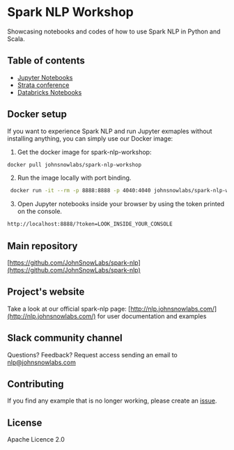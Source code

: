 # Spark NLP Workshop

Showcasing notebooks and codes of how to use Spark NLP in Python and Scala.

## Table of contents

* [Jupyter Notebooks](jupyter/)
* [Strata conference](strata/)
* [Databricks Notebooks](databricks/)

## Docker setup

If you want to experience Spark NLP and run Jupyter exmaples without installing anything, you can simply use our Docker image:

1. Get the docker image for spark-nlp-workshop:

```bash
docker pull johnsnowlabs/spark-nlp-workshop
```

2. Run the image locally with port binding.

```bash
 docker run -it --rm -p 8888:8888 -p 4040:4040 johnsnowlabs/spark-nlp-workshop
```

3. Open Jupyter notebooks inside your browser by using the token printed on the console.

```bash
http://localhost:8888/?token=LOOK_INSIDE_YOUR_CONSOLE
```

## Main repository

[https://github.com/JohnSnowLabs/spark-nlp](https://github.com/JohnSnowLabs/spark-nlp)

## Project's website

Take a look at our official spark-nlp page: [http://nlp.johnsnowlabs.com/](http://nlp.johnsnowlabs.com/) for user documentation and examples

## Slack community channel

Questions? Feedback? Request access sending an email to nlp@johnsnowlabs.com

## Contributing

If you find any example that is no longer working, please create an [issue](https://github.com/JohnSnowLabs/spark-nlp-workshop/issues).

## License

Apache Licence 2.0
